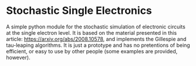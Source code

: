 # Stochastic Single Electronics

A simple python module for the stochastic simulation of electronic circuits at the single electron level.
It is based on the material presented in this article: https://arxiv.org/abs/2008.10578, and implements the Gillespie and tau-leaping algorithms.
It is just a prototype and has no pretentions of being efficient, or easy to use by other people (some examples are provided, however).
